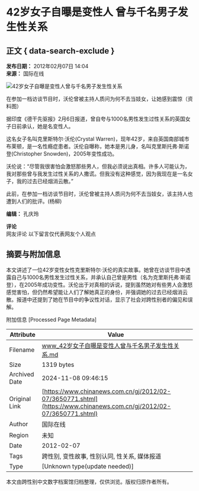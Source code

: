# 42岁女子自曝是变性人 曾与千名男子发生性关系

## 正文 { data-search-exclude }


**发布日期：** 2012年02月07日 14:04  
**来源：** 国际在线  

![42岁女子自曝是变性人曾与千名男子发生性关系](http://www.chinanews.com/fileftp/2020/03/2020-03-11/U194P4T8D3650771F107DT20120207140420.jpg)

在参加一档访谈节目时，沃伦曾被主持人质问为何不去当妓女，让她感到震惊（资料图）

据印度《德干先驱报》2月6日报道，曾自夸与1000名男性发生过性关系的英国女子日前承认，她是名变性人。

这名女子名叫克里斯特尔·沃伦(Crystal Warren)，现年42岁，来自英国南部城市布莱顿，是一名性瘾症患者。沃伦自曝称，她本是男儿身，名叫克里斯托弗·斯诺登(Christopher Snowden)，2005年变性成功。

沃伦说：“尽管我很害怕会激怒那些男人，但我必须说出真相。许多人可能认为，我对那些曾与我发生过性关系的人撒谎。但我没有这种感觉，因为我现在是一名女子，我的过去已经烟消云散。”

此前，在参加一档访谈节目时，沃伦曾被主持人质问为何不去当妓女，该主持人也遭到人们的批评。(杨柳)

**编辑：** 孔庆玲  

**评论**  
网友评论  以下留言仅代表网友个人观点  

## 摘要与附加信息

<!-- tcd_abstract -->
本文讲述了一位42岁变性女性克里斯特尔·沃伦的真实故事。她曾在访谈节目中透露自己与1000名男性发生过性关系，并承认自己曾是男性（名为克里斯托弗·斯诺登），在2005年成功变性。沃伦出于对真相的诉说，提到虽然她对有些男人会激怒感觉害怕，但仍然希望能让人们了解她真正的身份，并强调她的过去已经烟消云散。报道中还提到了她在节目中的争议性对话，显示了社会对跨性别者的偏见和误解。
<!-- tcd_abstract_end -->

附加信息 [Processed Page Metadata]

| Attribute       | Value                                  |
|-----------------|----------------------------------------|
| Filename        | www_42岁女子自曝是变性人曾与千名男子发生性关系.md                             |
| Size            | 1319 bytes                           |
| Archived Date   | 2024-11-08 09:46:15                             |
| Original Link   | [https://www.chinanews.com.cn/gj/2012/02-07/3650771.shtml](https://www.chinanews.com.cn/gj/2012/02-07/3650771.shtml)                       |
| Author          | 国际在线                               |
| Region          | 未知                               |
| Date            | 2012-02-07                                 |
| Tags            | 跨性别, 变性故事, 性别认同, 性关系, 媒体报道                                 |
| Type            | [Unknown type(update needed)]                                 |
<!-- tcd_table_end -->

本文由跨性别中文数字档案馆归档整理，仅供浏览。版权归原作者所有。
